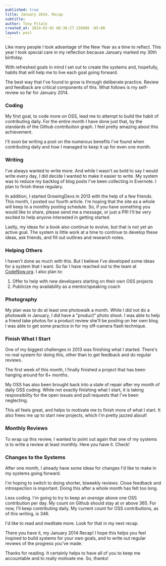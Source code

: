 ```yaml
---
published: true
title: January 2014, Recap
subtitle: 
author: Tony Pitale
created_at: 2014-02-01 08:36:27.156986 -05:00
layout: post
---
```


Like many people I took advantage of the New Year as a time to reflect. This year I took special care in my reflection because January marked my 30th birthday.

With refreshed goals in mind I set out to create the systems and, hopefully, habits that will help me to live each goal going forward.

The best way that I've found to grow is through deliberate practice. Review and feedback are critical components of this. What follows is my self-review so far for January 2014.

### Coding ###

My first goal, to code more on OSS, lead me to attempt to build the habit of contributing daily. For the entire month I have done just that, by the standards of the Github contribution graph. I feel pretty amazing about this achievement.

I'll soon be writing a post on the numerous benefits I've found when contributing daily and how I managed to keep it up for even one month.

### Writing ###

I've always wanted to write more. And while I wasn't as bold to say I would write every day, I did decide I wanted to make it easier to write. My system was to reduce my backlog of blog posts I've been collecting in Evernote. I plan to finish these regulary.

In addition, I started GrowingDevs in 2013 with the help of a few friends. This month, I posted our fourth article. I'm hoping that the site as a whole will keep to a monthly posting schedule. So, if you have something you would like to share, please send me a message, or just a PR! I'll be very excited to help anyone interested in getting started.

Lastly, my ideas for a book also continue to evolve, but that is not yet an active goal. The system is little work at a time to continue to develop these ideas, ask friends, and fill out outlines and research notes.

### Helping Others ###

I haven't done as much with this. But I believe I've developed some ideas for a system that I want. So far I have reached out to the team at [CodeNow.org](http://codenow.org). I also plan to:

1. Offer to help with new developers starting on their own OSS projects
2. Publicize my availability as a mentor/speaking coach

### Photography ###

My plan was to do at least one photowalk a month. While I did not do a photowalk in January, I did have a "product" photo shoot. I was able to help a friend take photos for a product review she'll be posting on her own blog. I was able to get some practice in for my off-camera flash technique.

### Finish What I Start ###

One of my biggest challenges in 2013 was finishing what I started. There's no real system for doing this, other than to get feedback and do regular reviews.

The first week of this month, I finally finished a project that has been hanging around for 6+ months.

My OSS has also been brought back into a state of repair after my month of daily OSS coding. While not exactly finishing what I start, it is taking responsibility for the open issues and pull requests that I've been neglecting.

This all feels great, and helps to motivate me to finish more of what I start. It also frees me up to start new projects, which I'm pretty jazzed about!

### Monthly Reviews ###

To wrap up this review, I wanted to point out again that one of my systems is to write a review at least monthly. Here you have it. Check!

### Changes to the Systems ###

After one month, I already have some ideas for changes I'd like to make in my systems going forward.

I'm hoping to switch to doing shorter, biweekly reviews. Close feedback and introspection is important. Doing this after a whole month has felt too long.

Less coding. I'm going to try to keep an _average_ above one OSS contribution per day. My count on Github should stay at or above 365. For now, I'll keep contributing daily. My current count for OSS contributions, as of this writing, is 346.

I'd like to read and meditate more. Look for that in my next recap.

There you have it, my January 2014 Recap! I hope this helps you feel inspired to build systems for your own goals, and to write out regular reviews of the progress you've made.

Thanks for reading. It certainly helps to have all of you to keep me accountable and to really motivate me. So, thanks!
